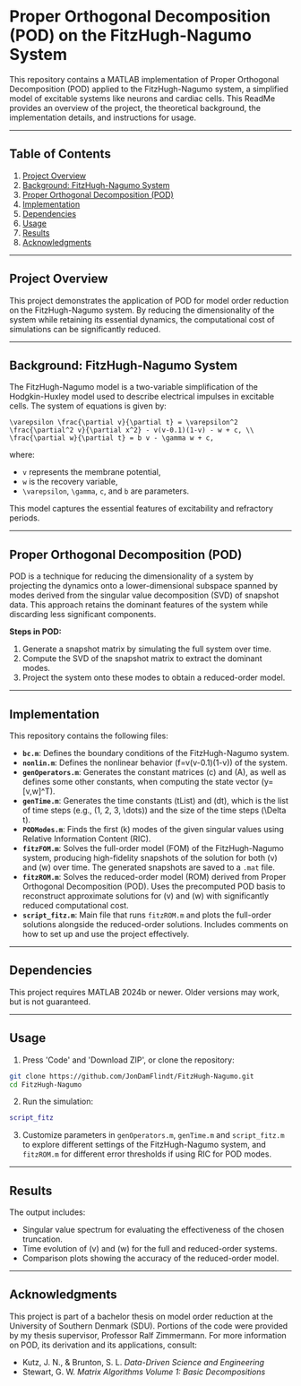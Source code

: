 # Proper Orthogonal Decomposition (POD) on the FitzHugh-Nagumo System

This repository contains a MATLAB implementation of Proper Orthogonal Decomposition (POD) applied to the FitzHugh-Nagumo system, a simplified model of excitable systems like neurons and cardiac cells. This ReadMe provides an overview of the project, the theoretical background, the implementation details, and instructions for usage.

---

## Table of Contents

1. [Project Overview](#project-overview)
2. [Background: FitzHugh-Nagumo System](#background-fitzhugh-nagumo-system)
3. [Proper Orthogonal Decomposition (POD)](#proper-orthogonal-decomposition-pod)
4. [Implementation](#implementation)
5. [Dependencies](#dependencies)
6. [Usage](#usage)
7. [Results](#results)
8. [Acknowledgments](#acknowledgments)

---

## Project Overview

This project demonstrates the application of POD for model order reduction on the FitzHugh-Nagumo system. By reducing the dimensionality of the system while retaining its essential dynamics, the computational cost of simulations can be significantly reduced.

---

## Background: FitzHugh-Nagumo System

The FitzHugh-Nagumo model is a two-variable simplification of the Hodgkin-Huxley model used to describe electrical impulses in excitable cells. The system of equations is given by:


`\varepsilon \frac{\partial v}{\partial t} = \varepsilon^2 \frac{\partial^2 v}{\partial x^2} - v(v-0.1)(1-v) - w + c, \\`
`\frac{\partial w}{\partial t} = b v - \gamma w + c,`


where:
- `v` represents the membrane potential,
- `w` is the recovery variable,
- `\varepsilon`, `\gamma`, `c`, and `b` are parameters.

This model captures the essential features of excitability and refractory periods.

---

## Proper Orthogonal Decomposition (POD)

POD is a technique for reducing the dimensionality of a system by projecting the dynamics onto a lower-dimensional subspace spanned by modes derived from the singular value decomposition (SVD) of snapshot data. This approach retains the dominant features of the system while discarding less significant components.

**Steps in POD:**

1. Generate a snapshot matrix by simulating the full system over time.
2. Compute the SVD of the snapshot matrix to extract the dominant modes.
3. Project the system onto these modes to obtain a reduced-order model.

---

## Implementation

This repository contains the following files:


- **`bc.m`**: Defines the boundary conditions of the FitzHugh-Nagumo system.
- **`nonlin.m`**: Defines the nonlinear behavior \(f=v(v-0.1)(1-v)\) of the system.
- **`genOperators.m`**: Generates the constant matrices \(c\) and \(A\), as well as defines some other constants, when computing the state vector \(y=[v,w]^T\).
- **`genTime.m`**: Generates the time constants \(tList\) and \(dt\), which is the list of time steps (e.g., \(1, 2, 3, \dots\)) and the size of the time steps \(\Delta t\).
- **`PODModes.m`**: Finds the first \(k\) modes of the given singular values using Relative Information Content (RIC).
- **`fitzFOM.m`**: Solves the full-order model (FOM) of the FitzHugh-Nagumo system, producing high-fidelity snapshots of the solution for both \(v\) and \(w\) over time. The generated snapshots are saved to a `.mat` file.
- **`fitzROM.m`**: Solves the reduced-order model (ROM) derived from Proper Orthogonal Decomposition (POD). Uses the precomputed POD basis to reconstruct approximate solutions for \(v\) and \(w\) with significantly reduced computational cost.
- **`script_fitz.m`**: Main file that runs `fitzROM.m` and plots the full-order solutions alongside the reduced-order solutions. Includes comments on how to set up and use the project effectively.

---

## Dependencies

This project requires MATLAB 2024b or newer. Older versions may work, but is not guaranteed.

---

## Usage

1. Press 'Code' and 'Download ZIP', or clone the repository:

```bash
git clone https://github.com/JonDamFlindt/FitzHugh-Nagumo.git
cd FitzHugh-Nagumo
```

2. Run the simulation:

```matlab
script_fitz
```

3. Customize parameters in `genOperators.m`, `genTime.m` and `script_fitz.m` to explore different settings of the FitzHugh-Nagumo system, and `fitzROM.m` for different error thresholds if using RIC for POD modes.

---

## Results

The output includes:

- Singular value spectrum for evaluating the effectiveness of the chosen truncation.
- Time evolution of \(v\) and \(w\) for the full and reduced-order systems.
- Comparison plots showing the accuracy of the reduced-order model.

---

## Acknowledgments

This project is part of a bachelor thesis on model order reduction at the University of Southern Denmark (SDU). Portions of the code were provided by my thesis supervisor, Professor Ralf Zimmermann. For more information on POD, its derivation and its applications, consult:

- Kutz, J. N., & Brunton, S. L. *Data-Driven Science and Engineering*
- Stewart, G. W. *Matrix Algorithms Volume 1: Basic Decompositions*
